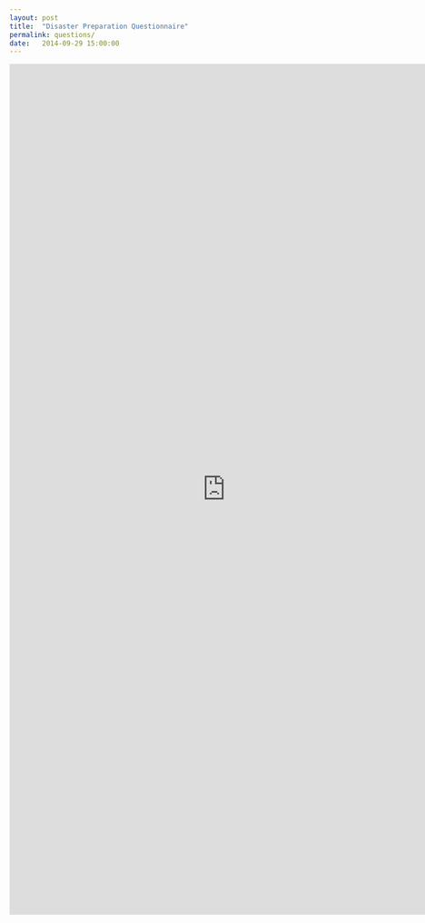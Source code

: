 ```yaml
---
layout: post
title:  "Disaster Preparation Questionnaire"
permalink: questions/
date:   2014-09-29 15:00:00
---
```


<iframe src="https://docs.google.com/forms/d/1sbR-ETlaOu9QY9P5xRASm90uY7CiHu-RoTSVyrS1RoU/viewform?embedded=true" width="760" height="1500" frameborder="0" marginheight="0" marginwidth="0">Loading...</iframe>